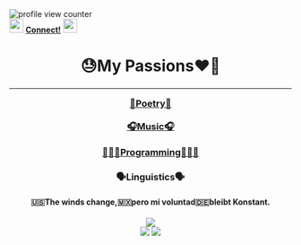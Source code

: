 <div align='left'>
  <img src='https://komarev.com/ghpvc/?username=mastergrant137&color=blueviolet' alt='profile view counter' title='profile view counter'>
</div>
<span align='right'>
  <img src='https://media.giphy.com/media/41GcxPlfVrgli/giphy.gif' width='25px'>
  <a href='https://campsite.bio/137'><b>Connect!</b></a>
  <img src='https://media.giphy.com/media/41GcxPlfVrgli/giphy.gif' width='25px'>
</span>
<div align='center'>
  <h1>😓My Passions❤️‍🔥<h3>
  <hr>
  <a href='https://genius.com/1_3_7'>📝Poetry📝</a>
  <br>
  <br>
  <a href='https://campsite.bio/137'>🎧Music🎧</a>
  <br>
  <br>
  <a href='https://github.com/MasterGrant137?tab=repositories'>👨🏽‍💻Programming👨🏽‍💻</a>
  <h3>🗣Linguistics🗣</h3>
  <h4>🇺🇸The winds change,🇲🇽pero mi voluntad🇩🇪bleibt Konstant.</h4>
  <div>
    <img src='https://github-readme-stats.vercel.app/api/top-langs/?username=mastergrant137&theme=radical&langs_count=6&layout=compact'></img>
  </div>
  <div>
    <img src='https://github-readme-stats.vercel.app/api?username=mastergrant137&theme=radical&show_icons=true&count_private=true&hide=contribs'></img>
    <img src='https://readme-jokes.vercel.app/api?bgColor=%23141421&borderColor=%23e4e2e2&qColor=%23a8fdf6&aColor=%23f7d746'>
  </div>
</div>
